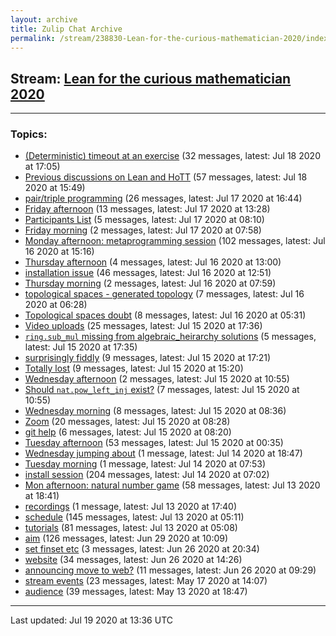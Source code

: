 ```yaml
---
layout: archive
title: Zulip Chat Archive
permalink: /stream/238830-Lean-for-the-curious-mathematician-2020/index.html
---
```


## Stream: [Lean for the curious mathematician 2020](http://robertylewis.com/archive/stream/238830-Lean-for-the-curious-mathematician-2020/index.html)
---

### Topics:

* [(Deterministic) timeout at an exercise](topic/(Deterministic).20timeout.20at.20an.20exercise.html) (32 messages, latest: Jul 18 2020 at 17:05)
* [Previous discussions on Lean and HoTT](topic/Previous.20discussions.20on.20Lean.20and.20HoTT.html) (57 messages, latest: Jul 18 2020 at 15:49)
* [pair/triple programming](topic/pair.2Ftriple.20programming.html) (26 messages, latest: Jul 17 2020 at 16:44)
* [Friday afternoon](topic/Friday.20afternoon.html) (13 messages, latest: Jul 17 2020 at 13:28)
* [Participants List](topic/Participants.20List.html) (5 messages, latest: Jul 17 2020 at 08:10)
* [Friday morning](topic/Friday.20morning.html) (2 messages, latest: Jul 17 2020 at 07:58)
* [Monday afternoon: metaprogramming session](topic/Monday.20afternoon.3A.20metaprogramming.20session.html) (102 messages, latest: Jul 16 2020 at 15:16)
* [Thursday afternoon](topic/Thursday.20afternoon.html) (4 messages, latest: Jul 16 2020 at 13:00)
* [installation issue](topic/installation.20issue.html) (46 messages, latest: Jul 16 2020 at 12:51)
* [Thursday morning](topic/Thursday.20morning.html) (2 messages, latest: Jul 16 2020 at 07:59)
* [topological spaces - generated topology](topic/topological.20spaces.20-.20generated.20topology.html) (7 messages, latest: Jul 16 2020 at 06:28)
* [Topological spaces doubt](topic/Topological.20spaces.20doubt.html) (8 messages, latest: Jul 16 2020 at 05:31)
* [Video uploads](topic/Video.20uploads.html) (25 messages, latest: Jul 15 2020 at 17:36)
* [`ring.sub_mul` missing from algebraic_heirarchy solutions](topic/.60ring.2Esub_mul.60.20missing.20from.20algebraic_heirarchy.20solutions.html) (5 messages, latest: Jul 15 2020 at 17:35)
* [surprisingly fiddly](topic/surprisingly.20fiddly.html) (9 messages, latest: Jul 15 2020 at 17:21)
* [Totally lost](topic/Totally.20lost.html) (9 messages, latest: Jul 15 2020 at 15:20)
* [Wednesday afternoon](topic/Wednesday.20afternoon.html) (2 messages, latest: Jul 15 2020 at 10:55)
* [Should `nat.pow_left_inj` exist?](topic/Should.20.60nat.2Epow_left_inj.60.20exist.3F.html) (7 messages, latest: Jul 15 2020 at 10:55)
* [Wednesday morning](topic/Wednesday.20morning.html) (8 messages, latest: Jul 15 2020 at 08:36)
* [Zoom](topic/Zoom.html) (20 messages, latest: Jul 15 2020 at 08:28)
* [git help](topic/git.20help.html) (6 messages, latest: Jul 15 2020 at 08:20)
* [Tuesday afternoon](topic/Tuesday.20afternoon.html) (53 messages, latest: Jul 15 2020 at 00:35)
* [Wednesday jumping about](topic/Wednesday.20jumping.20about.html) (1 message, latest: Jul 14 2020 at 18:47)
* [Tuesday morning](topic/Tuesday.20morning.html) (1 message, latest: Jul 14 2020 at 07:53)
* [install session](topic/install.20session.html) (204 messages, latest: Jul 14 2020 at 07:02)
* [Mon afternoon: natural number game](topic/Mon.20afternoon.3A.20natural.20number.20game.html) (58 messages, latest: Jul 13 2020 at 18:41)
* [recordings](topic/recordings.html) (1 message, latest: Jul 13 2020 at 17:40)
* [schedule](topic/schedule.html) (145 messages, latest: Jul 13 2020 at 05:11)
* [tutorials](topic/tutorials.html) (81 messages, latest: Jul 13 2020 at 05:08)
* [aim](topic/aim.html) (126 messages, latest: Jun 29 2020 at 10:09)
* [set finset etc](topic/set.20finset.20etc.html) (3 messages, latest: Jun 26 2020 at 20:34)
* [website](topic/website.html) (34 messages, latest: Jun 26 2020 at 14:26)
* [announcing move to web?](topic/announcing.20move.20to.20web.3F.html) (11 messages, latest: Jun 26 2020 at 09:29)
* [stream events](topic/stream.20events.html) (23 messages, latest: May 17 2020 at 14:07)
* [audience](topic/audience.html) (39 messages, latest: May 13 2020 at 18:47)

<hr><p>Last updated: Jul 19 2020 at 13:36 UTC</p>